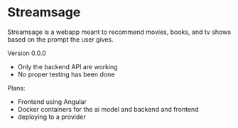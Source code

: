 # Streamsage
Streamsage is a webapp meant to recommend movies, books, and tv shows based on the prompt the user gives.








Version 0.0.0
- Only the backend API are working
- No proper testing has been done



Plans:
- Frontend using Angular
- Docker containers for the ai model and backend and frontend
- deploying to a provider

